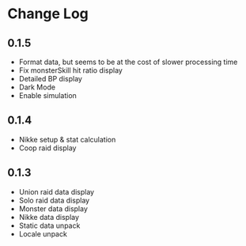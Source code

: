 # Change Log

## 0.1.5
- Format data, but seems to be at the cost of slower processing time
- Fix monsterSkill hit ratio display
- Detailed BP display
- Dark Mode
- Enable simulation

## 0.1.4
- Nikke setup & stat calculation
- Coop raid display

## 0.1.3
- Union raid data display
- Solo raid data display
- Monster data display
- Nikke data display
- Static data unpack
- Locale unpack